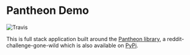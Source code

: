 # Pantheon Demo

![Travis](https://img.shields.io/travis/carawarner/pantheon-demo.svg)

This is full stack application built around the [Pantheon library](https://github.com/carawarner/pantheon), a reddit-challenge-gone-wild which is also available on [PyPi](https://pypi.org/project/pantheon-generator/).
